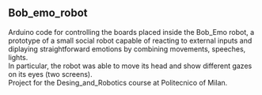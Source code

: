 ## Bob_emo_robot
Arduino code for controlling the boards placed inside the Bob_Emo robot, a prototype of a small social robot capable of reacting to external inputs and diplaying straightforward emotions by combining movements, speeches, lights. <br>
In particular, the robot was able to move its head and show different gazes on its eyes (two screens). <br> 
Project for the Desing_and_Robotics course at Politecnico of Milan.
